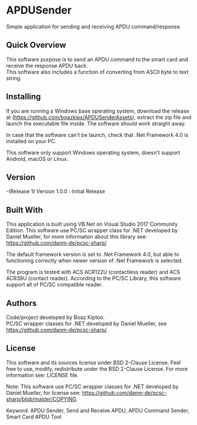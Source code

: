 # APDUSender
Simple application for sending and receiving APDU command/response

## Quick Overview
This software purpose is to send an APDU command to the smart card and receive the response APDU back.  
This software also includes a function of converting from ASCII byte to text string.

## Installing
If you are running a Windows base operating system, download the release at (https://github.com/boazkips/APDUSenderAssets), extract the zip file and launch the executable file inside. The software should work straight away.

In case that the software can't be launch, check that .Net Framework 4.0 is installed on your PC.

This software only support Windows operating system, doesn't support Android, macOS or Linux.

## Version
-(Release 1) Version 1.0.0 : Initial Release  

## Built With
This application is built using VB.Net on Visual Studio 2017 Community Edition. This software use PC/SC wrapper class for .NET developed by Daniel Mueller, for more information about this library see: https://github.com/danm-de/pcsc-sharp/

The default framework version is set to .Net Framework 4.0, but able to functioning correctly when newer version of .Net Framework is selected.

The program is tested with ACS ACR122U (contactless reader) and ACS ACR39U (contact reader).
According to the PC/SC Library, this software support all of PC/SC compatible reader.

## Authors
Code/project developed by Boaz Kiptoo.  
PC/SC wrapper classes for .NET developed by Daniel Mueller, see https://github.com/danm-de/pcsc-sharp/.

## License
This software and its sources license under BSD 2-Clause License. Feel free to use, modify, redistribute under the BSD 2-Clause License. For more information see: LICENSE file.

Note: This software use PC/SC wrapper classes for .NET developed by Daniel Mueller, for license see: https://github.com/danm-de/pcsc-sharp/blob/master/COPYING.


Keyword: APDU Sender, Send and Receive APDU, APDU Command Sender, Smart Card APDU Tool
